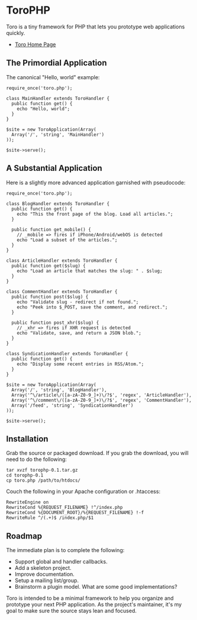 # ToroPHP

Toro is a tiny framework for PHP that lets you prototype web applications quickly.

* [Toro Home Page](http://toroweb.org)

## The Primordial Application

The canonical "Hello, world" example:

    require_once('toro.php');
    
    class MainHandler extends ToroHandler {
      public function get() { 
        echo "Hello, world";
      }
    }
    
    $site = new ToroApplication(Array(
      Array('/', 'string', 'MainHandler')
    ));
    
    $site->serve();

## A Substantial Application

Here is a slightly more advanced application garnished with pseudocode:

    require_once('toro.php');

    class BlogHandler extends ToroHandler {
      public function get() { 
        echo "This the front page of the blog. Load all articles.";
      }

      public function get_mobile() {
        // _mobile => fires if iPhone/Android/webOS is detected
        echo "Load a subset of the articles.";
      }
    }

    class ArticleHandler extends ToroHandler {
      public function get($slug) {
        echo "Load an article that matches the slug: " . $slug;
      }
    }

    class CommentHandler extends ToroHandler {
      public function post($slug) {
        echo "Validate slug - redirect if not found.";
        echo "Peek into $_POST, save the comment, and redirect.";
      }

      public function post_xhr($slug) {
        // _xhr => fires if XHR request is detected
        echo "Validate, save, and return a JSON blob.";
      }
    }

    class SyndicationHandler extends ToroHandler {
      public function get() {
        echo "Display some recent entries in RSS/Atom.";
      }
    }

    $site = new ToroApplication(Array(
      Array('/', 'string', 'BlogHandler'),
      Array('^\/article\/([a-zA-Z0-9_]+)\/?$', 'regex', 'ArticleHandler'),
      Array('^\/comment\/([a-zA-Z0-9_]+)\/?$', 'regex', 'CommentHandler'),
      Array('/feed', 'string', 'SyndicationHandler')
    ));

    $site->serve();

## Installation

Grab the source or packaged download. If you grab the download, you will need to do the following:

    tar xvzf torophp-0.1.tar.gz
    cd torophp-0.1
    cp toro.php /path/to/htdocs/

Couch the following in your Apache configuration or .htaccess:

    RewriteEngine on
    RewriteCond %{REQUEST_FILENAME} !^/index.php
    RewriteCond %{DOCUMENT_ROOT}/%{REQUEST_FILENAME} !-f
    RewriteRule ^/(.+)$ /index.php/$1

## Roadmap

The immediate plan is to complete the following:

* Support global and handler callbacks.
* Add a skeleton project.
* Improve documentation.
* Setup a mailing list/group.
* Brainstorm a plugin model. What are some good implementations?

Toro is intended to be a minimal framework to help you organize and prototype your next PHP application. As the project's maintainer, it's my goal to make sure the source stays lean and focused.

